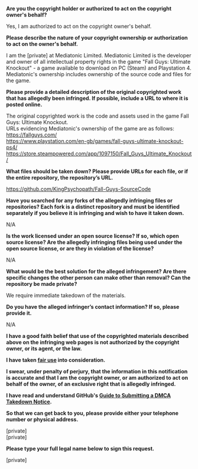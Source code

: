 **Are you the copyright holder or authorized to act on the copyright owner's behalf?**

Yes, I am authorized to act on the copyright owner's behalf.

**Please describe the nature of your copyright ownership or authorization to act on the owner's behalf.**

I am the [private] at Mediatonic Limited. Mediatonic Limited is the developer and owner of all intellectual property rights in the game "Fall Guys: Ultimate Knockout" - a game available to download on PC (Steam) and Playstation 4. Mediatonic's ownership includes ownership of the source code and files for the game.

**Please provide a detailed description of the original copyrighted work that has allegedly been infringed. If possible, include a URL to where it is posted online.**

The original copyrighted work is the code and assets used in the game Fall Guys: Ultimate Knockout.  
URLs evidencing Mediatonic's ownership of the game are as follows:  
https://fallguys.com/  
https://www.playstation.com/en-gb/games/fall-guys-ultimate-knockout-ps4/  
https://store.steampowered.com/app/1097150/Fall_Guys_Ultimate_Knockout/

**What files should be taken down? Please provide URLs for each file, or if the entire repository, the repository’s URL.**

https://github.com/KingPsychopath/Fall-Guys-SourceCode

**Have you searched for any forks of the allegedly infringing files or repositories? Each fork is a distinct repository and must be identified separately if you believe it is infringing and wish to have it taken down.**

N/A

**Is the work licensed under an open source license? If so, which open source license? Are the allegedly infringing files being used under the open source license, or are they in violation of the license?**

N/A

**What would be the best solution for the alleged infringement? Are there specific changes the other person can make other than removal? Can the repository be made private?**

We require immediate takedown of the materials.

**Do you have the alleged infringer’s contact information? If so, please provide it.**

N/A

**I have a good faith belief that use of the copyrighted materials described above on the infringing web pages is not authorized by the copyright owner, or its agent, or the law.**

**I have taken <a href="https://www.lumendatabase.org/topics/22">fair use</a> into consideration.**

**I swear, under penalty of perjury, that the information in this notification is accurate and that I am the copyright owner, or am authorized to act on behalf of the owner, of an exclusive right that is allegedly infringed.**

**I have read and understand GitHub's <a href="https://docs.github.com/articles/guide-to-submitting-a-dmca-takedown-notice/">Guide to Submitting a DMCA Takedown Notice</a>.**

**So that we can get back to you, please provide either your telephone number or physical address.**

[private]  
[private]

**Please type your full legal name below to sign this request.**

[private]
